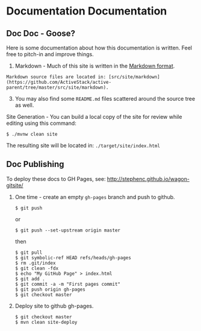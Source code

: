 Documentation Documentation
===========================

Doc Doc - Goose?
----------------

Here is some documentation about how this documentation is written. Feel free to pitch-in and improve things.

  1. Markdown - Much of this site is written in the [Markdown format](http://daringfireball.net/projects/markdown/syntax).

    Markdown source files are located in: [src/site/markdown](https://github.com/ActiveStack/active-parent/tree/master/src/site/markdown).
    
  3. You may also find some `README.md` files scattered around the source tree as well.

Site Generation - You can build a local copy of the site for review while editing using this command:

    $ ./mvnw clean site    
The resulting site will be located in: `./target/site/index.html`

Doc Publishing
--------------

To deploy these docs to GH Pages, see: http://stephenc.github.io/wagon-gitsite/

 1. One time - create an empty `gh-pages` branch and push to github.
    
        $ git push
    
    or

        $ git push --set-upstream origin master
    
    then
    
        $ git pull
        $ git symbolic-ref HEAD refs/heads/gh-pages
        $ rm .git/index
        $ git clean -fdx
        $ echo "My GitHub Page" > index.html
        $ git add .
        $ git commit -a -m "First pages commit"
        $ git push origin gh-pages
        $ git checkout master
        
 2. Deploy site to github gh-pages.
  
        $ git checkout master
        $ mvn clean site-deploy

